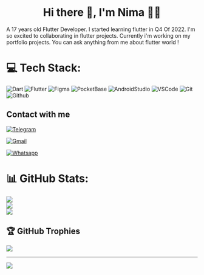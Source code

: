 <h1 align='center'> Hi there 👋, I'm Nima 👨‍💻</h1>

A 17 years old Flutter Developer. I started learning flutter in Q4 Of 2022. I'm so excited to collaborating in flutter projects. Currently i'm working on my portfolio projects. You can ask anything from me about flutter world !


# 💻 Tech Stack:
![Dart](https://img.shields.io/badge/Dart-0175C2.svg?style=for-the-badge&logo=Dart&logoColor=white) ![Flutter](https://img.shields.io/badge/Flutter-02569B.svg?style=for-the-badge&logo=Flutter&logoColor=white) ![Figma](https://img.shields.io/badge/Figma-F24E1E.svg?style=for-the-badge&logo=Figma&logoColor=white) ![PocketBase](https://img.shields.io/badge/PocketBase-B8DBE4.svg?style=for-the-badge&logo=PocketBase&logoColor=black) ![AndroidStudio](https://img.shields.io/badge/Android%20Studio-3DDC84.svg?style=for-the-badge&logo=Android-Studio&logoColor=white) ![VSCode](https://img.shields.io/badge/Visual%20Studio%20Code-007ACC.svg?style=for-the-badge&logo=Visual-Studio-Code&logoColor=white) ![Git](https://img.shields.io/badge/Git-F05032.svg?style=for-the-badge&logo=Git&logoColor=white) ![Github](https://img.shields.io/badge/GitHub-181717.svg?style=for-the-badge&logo=GitHub&logoColor=white) 

## Contact with me
 
<a href="https://t.me/nima_n_i" target="_blank"><img src="https://img.shields.io/badge/Telegram-26A5E4.svg?style=for-the-badge&logo=Telegram&logoColor=white" alt="Telegram"></a>

<a href = "mailto: nima.er.84@gmail.com"><img src="https://img.shields.io/badge/Gmail-EA4335.svg?style=for-the-badge&logo=Gmail&logoColor=white" alt="Gmail"></a>

<a href="https://wa.me/+989102937012" target="_blank"><img src="https://img.shields.io/badge/WhatsApp-25D366.svg?style=for-the-badge&logo=WhatsApp&logoColor=white" alt="Whatsapp"></a>


# 📊 GitHub Stats:
![](https://github-readme-stats.vercel.app/api?username=NimaNaderi&theme=tokyonight&hide_border=false&include_all_commits=false&count_private=false)<br/>
![](https://github-readme-streak-stats.herokuapp.com/?user=NimaNaderi&theme=tokyonight&hide_border=false)<br/>
![](https://github-readme-stats.vercel.app/api/top-langs/?username=NimaNaderi&theme=tokyonight&hide_border=false&include_all_commits=false&count_private=false&layout=compact)

## 🏆 GitHub Trophies
![](https://github-profile-trophy.vercel.app/?username=NimaNaderi&theme=algolia&no-frame=false&no-bg=true&margin-w=4)

---
[![](https://visitcount.itsvg.in/api?id=NimaNaderi&icon=0&color=0)](https://visitcount.itsvg.in)

<!-- Proudly created with GPRM ( https://gprm.itsvg.in ) -->
